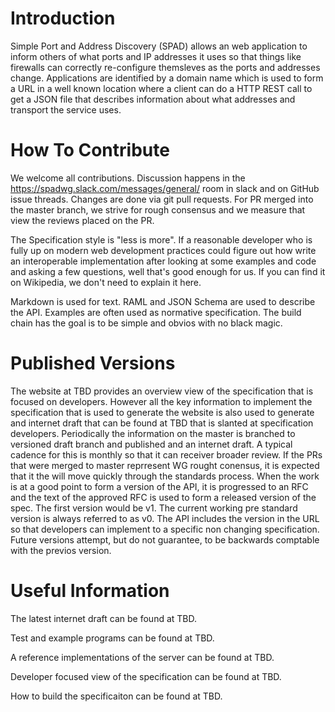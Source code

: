 # Introduction 

Simple Port and Address Discovery (SPAD) allows an web application to
inform others of what ports and IP addresses it uses so that things
like firewalls can correctly re-configure themsleves as the ports and
addresses change. Applications are identified by a domain name which
is used to form a URL in a well known location where a client can do a
HTTP REST call to get a JSON file that describes information about
what addresses and transport the service uses.

# How To Contribute

We welcome all contributions. Discussion happens in the
https://spadwg.slack.com/messages/general/ room in slack and on GitHub
issue threads. Changes are done via git pull requests. For PR merged
into the master branch, we strive for rough consensus and we measure
that view the reviews placed on the PR.

The Specification style is "less is more". If a reasonable developer
who is fully up on modern web development practices could figure out
how write an interoperable implementation after looking at some examples
and code and asking a few questions, well that's good enough for
us. If you can find it on Wikipedia, we don't need to explain it here.

Markdown is used for text. RAML and JSON Schema are used to describe
the API. Examples are often used as normative specification. The build
chain has the goal is to be simple and obvios with no black magic.

# Published Versions

The website at TBD provides an overview view of the specification that
is focused on developers. However all the key information to implement
the specification that is used to generate the website is also used to
generate and internet draft that can be found at TBD that is slanted
at specification developers. Periodically the information on the
master is branched to versioned draft branch and published and an
internet draft. A typical cadence for this is monthly so that it can
receiver broader review. If the PRs that were merged to master
reprresent WG rought conensus, it is expected that it the will move
quickly through the standards process. When the work is at a good
point to form a version of the API, it is progressed to an RFC and the
text of the approved RFC is used to form a released version of the
spec. The first version would be v1. The current working pre standard
version is always referred to as v0.  The API includes the version in
the URL so that developers can implement to a specific non changing
specification. Future versions attempt, but do not guarantee, to be
backwards comptable with the previos version.

# Useful Information

The latest internet draft can be found at TBD.

Test and example programs can be found at TBD.

A reference implementations of the server can be found at TBD.

Developer focused view of the specification can be found at TBD.

How to build the specificaiton can be found at TBD.




